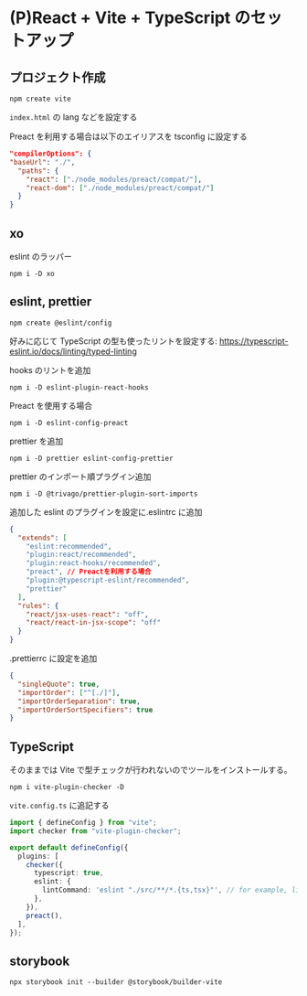 # (P)React + Vite + TypeScript のセットアップ

## プロジェクト作成

`npm create vite`

`index.html` の lang などを設定する

Preact を利用する場合は以下のエイリアスを tsconfig に設定する

```json
"compilerOptions": {
"baseUrl": "./",
  "paths": {
    "react": ["./node_modules/preact/compat/"],
    "react-dom": ["./node_modules/preact/compat/"]
  }
}
```

## xo

eslint のラッパー

`npm i -D xo`

## eslint, prettier

`npm create @eslint/config`

好みに応じて TypeScript の型も使ったリントを設定する: https://typescript-eslint.io/docs/linting/typed-linting

hooks のリントを追加

`npm i -D eslint-plugin-react-hooks`

Preact を使用する場合

`npm i -D eslint-config-preact`

prettier を追加

`npm i -D prettier eslint-config-prettier`

prettier のインポート順プラグイン追加

`npm i -D @trivago/prettier-plugin-sort-imports`

追加した eslint のプラグインを設定に.eslintrc に追加

```json
{
  "extends": [
    "eslint:recommended",
    "plugin:react/recommended",
    "plugin:react-hooks/recommended",
    "preact", // Preactを利用する場合
    "plugin:@typescript-eslint/recommended",
    "prettier"
  ],
  "rules": {
    "react/jsx-uses-react": "off",
    "react/react-in-jsx-scope": "off"
  }
}
```

.prettierrc に設定を追加

```json
{
  "singleQuote": true,
  "importOrder": ["^[./]"],
  "importOrderSeparation": true,
  "importOrderSortSpecifiers": true
}
```

## TypeScript

そのままでは Vite で型チェックが行われないのでツールをインストールする。

`npm i vite-plugin-checker -D`

`vite.config.ts` に追記する

```ts
import { defineConfig } from "vite";
import checker from "vite-plugin-checker";

export default defineConfig({
  plugins: [
    checker({
      typescript: true,
      eslint: {
        lintCommand: 'eslint "./src/**/*.{ts,tsx}"', // for example, lint .ts & .tsx
      },
    }),
    preact(),
  ],
});
```

## storybook

`npx storybook init --builder @storybook/builder-vite`
